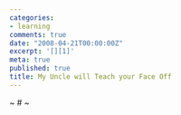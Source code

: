 ```yaml
---
categories:
- learning
comments: true
date: "2008-04-21T00:00:00Z"
excerpt: '[][1]'
meta: true
published: true
title: My Uncle will Teach your Face Off
---
```


[][1] 
~ # ~

 [1]: http://www.youtube.com/v/neioaD7ibPU&hl=en "Click here to block this object with Adblock Plus"
